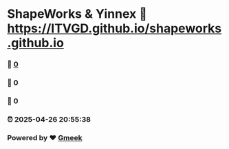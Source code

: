 # ShapeWorks & Yinnex :link: https://ITVGD.github.io/shapeworks.github.io 
### :page_facing_up: [0](https://ITVGD.github.io/shapeworks.github.io/tag.html) 
### :speech_balloon: 0 
### :hibiscus: 0 
### :alarm_clock: 2025-04-26 20:55:38 
### Powered by :heart: [Gmeek](https://github.com/Meekdai/Gmeek)
